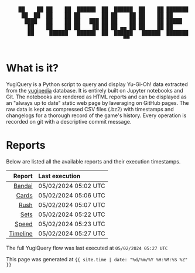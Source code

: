 <div align='center'>
    <pre>
    <br>
    ██    ██ ██    ██  ██████  ██  ██████  ██    ██ ███████ ██████  ██    ██ 
     ██  ██  ██    ██ ██       ██ ██    ██ ██    ██ ██      ██   ██  ██  ██  
      ████   ██    ██ ██   ███ ██ ██    ██ ██    ██ █████   ██████    ████   
       ██    ██    ██ ██    ██ ██ ██ ▄▄ ██ ██    ██ ██      ██   ██    ██    
       ██     ██████   ██████  ██  ██████   ██████  ███████ ██   ██    ██    
                                      ▀▀                                     
    </pre>
</div>

# What is it?

YugiQuery is a Python script to query and display Yu-Gi-Oh! data extracted from the [yugipedia](http://yugipedia.com) database. It is entirely built on Jupyter notebooks and Git. The notebooks are rendered as HTML reports and can be displayed as an "always up to date" static web page by laveraging on GitHub pages. The raw data is kept as compressed CSV files (.bz2) with timestamps and changelogs for a thorough record of the game's history. Every operation is recorded on git with a descriptive commit message. 

# Reports

Below are listed all the available reports and their execution timestamps. 

|                    Report | Last execution       |
| -------------------------:|:-------------------- |
| [Bandai](Bandai.html) | 05/02/2024 05:02 UTC |
| [Cards](Cards.html) | 05/02/2024 05:06 UTC |
| [Rush](Rush.html) | 05/02/2024 05:07 UTC |
| [Sets](Sets.html) | 05/02/2024 05:22 UTC |
| [Speed](Speed.html) | 05/02/2024 05:23 UTC |
| [Timeline](Timeline.html) | 05/02/2024 05:27 UTC |


The full YugiQuery flow was last executed at `05/02/2024 05:27 UTC`

This page was generated at `{{ site.time | date: "%d/%m/%Y %H:%M:%S %Z" }}`
